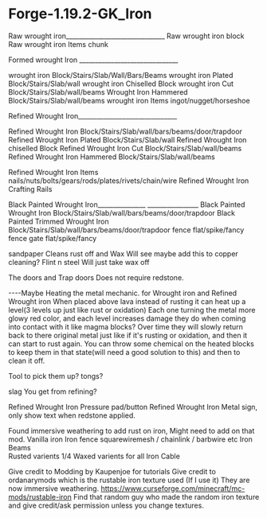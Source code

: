 # Forge-1.19.2-GK_Iron

Raw wrought iron_______________________________
Raw wrought iron 		block
Raw wrought iron Items		chunk

Formed wrought Iron _______________________________

wrought iron 			Block/Stairs/Slab/Wall/Bars/Beams
wrought iron Plated		Block/Stairs/Slab/wall
wrought iron Chiselled		Block
wrought iron Cut		Block/Stairs/Slab/wall/beams
Wrought Iron Hammered		Block/Stairs/Slab/wall/beams
wrought iron Items 		ingot/nugget/horseshoe

Refined Wrought Iron_______________________________ 

Refined Wrought Iron 		Block/Stairs/Slab/wall/bars/beams/door/trapdoor
Refined Wrought Iron Plated	Block/Stairs/Slab/wall
Refined Wrought Iron chiselled  Block
Refined Wrought Iron Cut	Block/Stairs/Slab/wall/beams
Refined Wrought Iron Hammered   Block/Stairs/Slab/wall/beams


Refined Wrought Iron Items	nails/nuts/bolts/gears/rods/plates/rivets/chain/wire
Refined Wrought Iron Crafting	Rails

Black Painted Wrought Iron_______________	________________
Black Painted Wrought Iron		Block/Stairs/Slab/wall/bars/beams/door/trapdoor
Black Painted Trimmed Wrought Iron	Block/Stairs/Slab/wall/bars/beams/door/trapdoor
fence 					flat/spike/fancy
fence gate 				flat/spike/fancy

sandpaper          Cleans rust off and Wax        Will see maybe add this to copper cleaning?
Flint n steel      Will just take wax off

The doors and Trap doors Does not require redstone.

----Maybe
Heating the metal mechanic. for Wrought iron and Refined Wrought iron
When placed above lava instead of rusting it can heat up a level(3 levels up just like rust or oxidation)
Each one turning the metal more glowy red color, and each level increases damage they do when coming into contact with it like magma blocks?
Over time they will slowly return back to there original metal just like if it's rusting or oxidation, and then it can start to rust again.
You can throw some chemical on the heated blocks to keep them in that state(will need a good solution to this) and then to clean it off.

Tool to pick them up? tongs?

slag          You get from refining?

Refined Wrought Iron 			Pressure pad/button
Refined Wrought Iron			Metal sign, only show text when redstone applied.

Found immersive weathering to add rust on iron, Might need to add on that mod.
Vanilla iron
Iron fence				squarewiremesh / chainlink / barbwire etc
Iron Beams				
Rusted varients 1/4 
Waxed varients for all
Iron Cable

Give credit to Modding by Kaupenjoe for tutorials
Give credit to ordanarymods which is the rustable iron texture used (If I use it) They are now immersive weathering.
https://www.curseforge.com/minecraft/mc-mods/rustable-iron
Find that random guy who made the random iron texture and give credit/ask permission unless you change textures.
